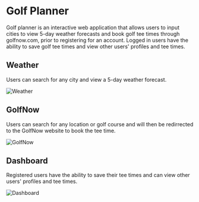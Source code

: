 # Golf Planner

Golf planner is an interactive web application that allows users to input cities to view 5-day weather forecasts and book golf tee times through golfnow.com, prior to registering for an account. Logged in users have the ability to save golf tee times and view other users' profiles and tee times.

## Weather 

Users can search for any city and view a 5-day weather forecast.

![Weather](https://user-images.githubusercontent.com/97409382/159788963-0483bd9f-dd1f-45ae-b31a-c87fca397962.png)

## GolfNow

Users can search for any location or golf course and will then be redirrected to the GolfNow website to book the tee time.

![GolfNow](https://user-images.githubusercontent.com/97409382/159788864-d9fca3d4-0224-40d2-9f50-8da086417bc6.png)

## Dashboard

Registered users have the ability to save their tee times and can view other users' profiles and tee times.

![Dashboard](https://user-images.githubusercontent.com/97409382/159788971-749d7c92-5e58-49e7-a152-eae8b967b698.png)
